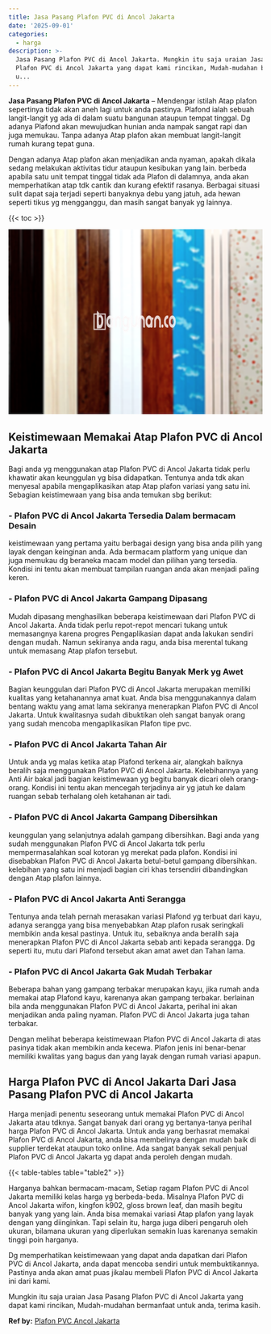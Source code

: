```yaml
---
title: Jasa Pasang Plafon PVC di Ancol Jakarta
date: '2025-09-01'
categories:
  - harga
description: >-
  Jasa Pasang Plafon PVC di Ancol Jakarta. Mungkin itu saja uraian Jasa Pasang
  Plafon PVC di Ancol Jakarta yang dapat kami rincikan, Mudah-mudahan bermanfaat
  u...
---
```


**Jasa Pasang Plafon PVC di Ancol Jakarta** – Mendengar istilah Atap plafon sepertinya tidak akan aneh lagi untuk anda pastinya. Plafond ialah sebuah langit-langit yg ada di dalam suatu bangunan ataupun tempat tinggal. Dg adanya Plafond akan mewujudkan hunian anda nampak sangat rapi dan juga memukau. Tanpa adanya Atap plafon akan membuat langit-langit rumah kurang tepat guna.

Dengan adanya Atap plafon akan menjadikan anda nyaman, apakah dikala sedang melakukan aktivitas tidur ataupun kesibukan yang lain. berbeda apabila satu unit tempat tinggal tidak ada Plafon di dalamnya, anda akan memperhatikan atap tdk cantik dan kurang efektif rasanya. Berbagai situasi sulit dapat saja terjadi seperti banyaknya debu yang jatuh, ada hewan seperti tikus yg mengganggu, dan masih sangat banyak yg lainnya.

{{< toc >}}

![Jasa Pasang Plafon PVC di Ancol Jakarta](/images/flafond-pvc-murah20.png)

## Keistimewaan Memakai Atap Plafon PVC di Ancol Jakarta

Bagi anda yg menggunakan atap Plafon PVC di Ancol Jakarta tidak perlu khawatir akan keunggulan yg bisa didapatkan. Tentunya anda tdk akan menyesal apabila mengaplikasikan atap Atap plafon variasi yang satu ini. Sebagian keistimewaan yang bisa anda temukan sbg berikut:

### \- Plafon PVC di Ancol Jakarta Tersedia Dalam bermacam Desain

keistimewaan yang pertama yaitu berbagai design yang bisa anda pilih yang layak dengan keinginan anda. Ada bermacam platform yang unique dan juga memukau dg beraneka macam model dan pilihan yang tersedia. Kondisi ini tentu akan membuat tampilan ruangan anda akan menjadi paling keren.

### \- Plafon PVC di Ancol Jakarta Gampang Dipasang

Mudah dipasang menghasilkan beberapa keistimewaan dari Plafon PVC di Ancol Jakarta. Anda tidak perlu repot-repot mencari tukang untuk memasangnya karena progres Pengaplikasian dapat anda lakukan sendiri dengan mudah. Namun sekiranya anda ragu, anda bisa merental tukang untuk memasang Atap plafon tersebut.

### \- Plafon PVC di Ancol Jakarta Begitu Banyak Merk yg Awet

Bagian keunggulan dari Plafon PVC di Ancol Jakarta merupakan memiliki kualitas yang ketahanannya amat kuat. Anda bisa menggunakannya dalam bentang waktu yang amat lama sekiranya menerapkan Plafon PVC di Ancol Jakarta. Untuk kwalitasnya sudah dibuktikan oleh sangat banyak orang yang sudah mencoba mengaplikasikan Plafon tipe pvc.

### \- Plafon PVC di Ancol Jakarta Tahan Air

Untuk anda yg malas ketika atap Plafond terkena air, alangkah baiknya beralih saja menggunakan Plafon PVC di Ancol Jakarta. Kelebihannya yang Anti Air bakal jadi bagian keistimewaan yg begitu banyak dicari oleh orang-orang. Kondisi ini tentu akan mencegah terjadinya air yg jatuh ke dalam ruangan sebab terhalang oleh ketahanan air tadi.

### \- Plafon PVC di Ancol Jakarta Gampang Dibersihkan

keunggulan yang selanjutnya adalah gampang dibersihkan. Bagi anda yang sudah menggunakan Plafon PVC di Ancol Jakarta tdk perlu mempermasalahkan soal kotoran yg merekat pada plafon. Kondisi ini disebabkan Plafon PVC di Ancol Jakarta betul-betul gampang dibersihkan. kelebihan yang satu ini menjadi bagian ciri khas tersendiri dibandingkan dengan Atap plafon lainnya.

### \- Plafon PVC di Ancol Jakarta Anti Serangga

Tentunya anda telah pernah merasakan variasi Plafond yg terbuat dari kayu, adanya serangga yang bisa menyebabkan Atap plafon rusak seringkali membikin anda kesal pastinya. Untuk itu, sebaiknya anda beralih saja menerapkan Plafon PVC di Ancol Jakarta sebab anti kepada serangga. Dg seperti itu, mutu dari Plafond tersebut akan amat awet dan Tahan lama.

### \- Plafon PVC di Ancol Jakarta Gak Mudah Terbakar

Beberapa bahan yang gampang terbakar merupakan kayu, jika rumah anda memakai atap Plafond kayu, karenanya akan gampang terbakar. berlainan bila anda menggunakan Plafon PVC di Ancol Jakarta, perihal ini akan menjadikan anda paling nyaman. Plafon PVC di Ancol Jakarta juga tahan terbakar.

Dengan melihat beberapa keistimewaan Plafon PVC di Ancol Jakarta di atas pasinya tidak akan membikin anda kecewa. Plafon jenis ini benar-benar memiliki kwalitas yang bagus dan yang layak dengan rumah variasi apapun.

## Harga Plafon PVC di Ancol Jakarta Dari Jasa Pasang Plafon PVC di Ancol Jakarta

Harga menjadi penentu seseorang untuk memakai Plafon PVC di Ancol Jakarta atau tdknya. Sangat banyak dari orang yg bertanya-tanya perihal harga Plafon PVC di Ancol Jakarta. Untuk anda yang berhasrat memakai Plafon PVC di Ancol Jakarta, anda bisa membelinya dengan mudah baik di supplier terdekat ataupun toko online. Ada sangat banyak sekali penjual Plafon PVC di Ancol Jakarta yg dapat anda peroleh dengan mudah.

{{< table-tables table="table2" >}}

Harganya bahkan bermacam-macam, Setiap ragam Plafon PVC di Ancol Jakarta memiliki kelas harga yg berbeda-beda. Misalnya Plafon PVC di Ancol Jakarta wifon, kingfon k902, gloss brown leaf, dan masih begitu banyak yang yang lain. Anda bisa memakai variasi Atap plafon yang layak dengan yang diinginkan. Tapi selain itu, harga juga diberi pengaruh oleh ukuran, bilamana ukuran yang diperlukan semakin luas karenanya semakin tinggi poin harganya.

Dg memperhatikan keistimewaan yang dapat anda dapatkan dari Plafon PVC di Ancol Jakarta, anda dapat mencoba sendiri untuk membuktikannya. Pastinya anda akan amat puas jikalau membeli Plafon PVC di Ancol Jakarta ini dari kami.

Mungkin itu saja uraian Jasa Pasang Plafon PVC di Ancol Jakarta yang dapat kami rincikan, Mudah-mudahan bermanfaat untuk anda, terima kasih.

**Ref by:** [Plafon PVC Ancol Jakarta](https://id.wikipedia.org/wiki/Plafon)
